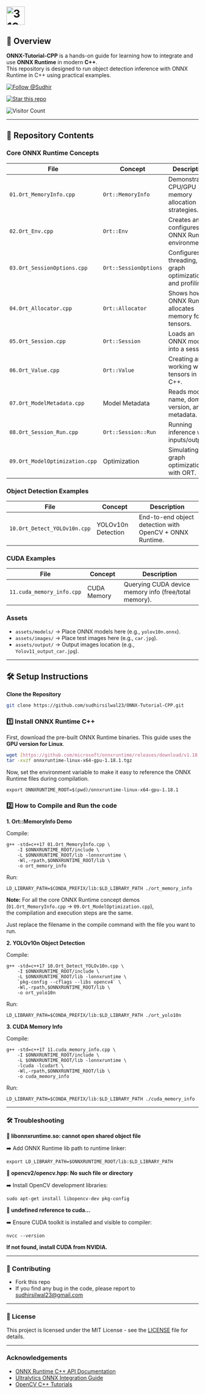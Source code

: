 #  <img width="48" height="48" alt="31675368" src="https://github.com/user-attachments/assets/e49160e8-e5d8-4464-8963-ad7d1e5baa7a" />

## 📂 Overview 

**ONNX-Tutorial-CPP** is a hands-on guide for learning how to integrate and use **ONNX Runtime** in modern **C++**.  
This repository is designed to run object detection inference with ONNX Runtime in C++ using practical examples.  

[![Follow @Sudhir](https://img.shields.io/badge/Follow-sudhirsilwal23-2396E4?style=for-the-badge&logo=github)](https://github.com/sudhirsilwal23)

[![Star this repo](https://img.shields.io/badge/Star-ONNX--Tutorial--CPP-yellow?style=for-the-badge&logo=github)](https://github.com/sudhirsilwal23/ONNX-Tutorial-CPP)

![Visitor Count](https://komarev.com/ghpvc/?username=sudhirsilwal23&repo=ONNX-Tutorial-CPP&color=green&style=flat-square)

---

## 📂 Repository Contents  

### Core ONNX Runtime Concepts
| File | Concept | Description |
|------|---------|-------------|
| `01.Ort_MemoryInfo.cpp` | `Ort::MemoryInfo` | Demonstrates CPU/GPU memory allocation strategies. |
| `02.Ort_Env.cpp` | `Ort::Env` | Creates and configures the ONNX Runtime environment. |
| `03.Ort_SessionOptions.cpp` | `Ort::SessionOptions` | Configures threading, graph optimizations, and profiling. |
| `04.Ort_Allocator.cpp` | `Ort::Allocator` | Shows how ONNX Runtime allocates memory for tensors. |
| `05.Ort_Session.cpp` | `Ort::Session` | Loads an ONNX model into a session. |
| `06.Ort_Value.cpp` | `Ort::Value` | Creating and working with tensors in C++. |
| `07.Ort_ModelMetadata.cpp` | Model Metadata | Reads model name, domain, version, and metadata. |
| `08.Ort_Session_Run.cpp` | `Ort::Session::Run` | Running inference with inputs/outputs. |
| `09.Ort_ModelOptimization.cpp` | Optimization | Simulating graph optimizations with ORT. |

### Object Detection Examples
| File | Concept | Description |
|------|---------|-------------|
| `10.Ort_Detect_YOLOv10n.cpp` | YOLOv10n Detection | End-to-end object detection with OpenCV + ONNX Runtime. |

### CUDA Examples
| File | Concept | Description |
|------|---------|-------------|
| `11.cuda_memory_info.cpp` | CUDA Memory | Querying CUDA device memory info (free/total memory). |

### Assets
- `assets/models/` → Place ONNX models here (e.g., `yolov10n.onnx`).  
- `assets/images/` → Place test images here (e.g., `car.jpg`).  
- `assets/output/` → Output images location (e.g., `Yolov11_output_car.jpg`). 

---

## 🛠️ Setup Instructions  

**Clone the Repository**
```bash
git clone https://github.com/sudhirsilwal23/ONNX-Tutorial-CPP.git
```

### 1️⃣ Install ONNX Runtime C++  


First, download the pre-built ONNX Runtime binaries. This guide uses the **GPU version for Linux**.

```bash
wget [https://github.com/microsoft/onnxruntime/releases/download/v1.18.1/onnxruntime-linux-x64-gpu-1.18.1.tgz](https://github.com/microsoft/onnxruntime/releases/download/v1.18.1/onnxruntime-linux-x64-gpu-1.18.1.tgz)
tar -xvzf onnxruntime-linux-x64-gpu-1.18.1.tgz
```
Now, set the environment variable to make it easy to reference the ONNX Runtime files during compilation.

```
export ONNXRUNTIME_ROOT=$(pwd)/onnxruntime-linux-x64-gpu-1.18.1
```


### 2️⃣ How to Compile and Run the code

**1. Ort::MemoryInfo Demo**


Compile:
```
g++ -std=c++17 01.Ort_MemoryInfo.cpp \
    -I $ONNXRUNTIME_ROOT/include \
    -L $ONNXRUNTIME_ROOT/lib -lonnxruntime \
    -Wl,-rpath,$ONNXRUNTIME_ROOT/lib \
    -o ort_memory_info
```

Run:
```
LD_LIBRARY_PATH=$CONDA_PREFIX/lib:$LD_LIBRARY_PATH ./ort_memory_info
```
**Note:** For all the core ONNX Runtime concept demos (`01.Ort_MemoryInfo.cpp` → `09.Ort_ModelOptimization.cpp`),  
the compilation and execution steps are the same.  

Just replace the filename in the compile command with the file you want to run.

**2. YOLOv10n Object Detection**


Compile:
```
g++ -std=c++17 10.Ort_Detect_YOLOv10n.cpp \
    -I $ONNXRUNTIME_ROOT/include \
    -L $ONNXRUNTIME_ROOT/lib -lonnxruntime \
    `pkg-config --cflags --libs opencv4` \
    -Wl,-rpath,$ONNXRUNTIME_ROOT/lib \
    -o ort_yolo10n
```

Run:
```
LD_LIBRARY_PATH=$CONDA_PREFIX/lib:$LD_LIBRARY_PATH ./ort_yolo10n
```

**3. CUDA Memory Info**


Compile:
```
g++ -std=c++17 11.cuda_memory_info.cpp \
    -I $ONNXRUNTIME_ROOT/include \
    -L $ONNXRUNTIME_ROOT/lib -lonnxruntime \
    -lcuda -lcudart \
    -Wl,-rpath,$ONNXRUNTIME_ROOT/lib \
    -o cuda_memory_info
```
Run:
```
LD_LIBRARY_PATH=$CONDA_PREFIX/lib:$LD_LIBRARY_PATH ./cuda_memory_info   
```
---

### 🛠️ Troubleshooting

**🔹 libonnxruntime.so: cannot open shared object file**

➡️ Add ONNX Runtime lib path to runtime linker:

```
export LD_LIBRARY_PATH=$ONNXRUNTIME_ROOT/lib:$LD_LIBRARY_PATH
```

**🔹 opencv2/opencv.hpp: No such file or directory**

➡️ Install OpenCV development libraries:

```
sudo apt-get install libopencv-dev pkg-config
```

**🔹 undefined reference to cuda...**

➡️ Ensure CUDA toolkit is installed and visible to compiler:

```
nvcc --version
```

**If not found, install CUDA from NVIDIA.**

---

### 🤝 Contributing

- Fork this repo
- If you find any bug in the code, please report to sudhirsilwal23@gmail.com

---

### 📜 License

This project is licensed under the MIT License - see the [LICENSE](LICENSE) file for details.


---

### Acknowledgements

- [ONNX Runtime C++ API Documentation](https://onnxruntime.ai/docs/api/c/)  
- [Ultralytics ONNX Integration Guide](https://docs.ultralytics.com/integrations/onnx/)  
- [OpenCV C++ Tutorials](https://www.opencv-srf.com/2017/11/opencv-cpp-api.html)  
